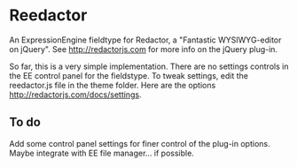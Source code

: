 Reedactor
=========

An ExpressionEngine fieldtype for Redactor, a "Fantastic WYSIWYG-editor on jQuery". See http://redactorjs.com for more info on the jQuery plug-in. 

So far, this is a very simple implementation. There are no settings controls in the EE control panel for the fieldstype. To tweak settings, edit the reedactor.js file in the theme folder. Here are the options http://redactorjs.com/docs/settings.


To do
-----
Add some control panel settings for finer control of the plug-in options.
Maybe integrate with EE file manager... if possible.